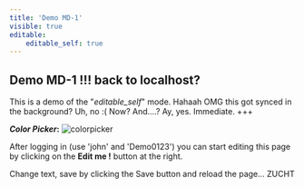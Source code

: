 ```yaml
---
title: 'Demo MD-1'
visible: true
editable:
    editable_self: true
---
```


## Demo MD-1 !!! back to localhost?

This is a demo of the "<i>editable_self</i>" mode. Hahaah OMG this got synced in the background? Uh, no :( Now? And....? Ay, yes. Immediate. +++

***Color Picker*:**
![colorpicker](http://www.w3schools.com/images/colorpicker.gif)

After logging in (use 'john' and 'Demo0123') you can start editing this page by clicking on the <b>Edit me !</b> button at the right.

Change text, save by clicking the Save button and reload the page... ZUCHT
